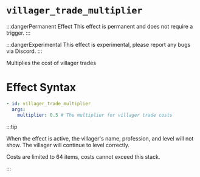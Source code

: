 # `villager_trade_multiplier`
:::dangerPermanent Effect
This effect is permanent and does not require a trigger.
:::

:::dangerExperimental
This effect is experimental, please report any bugs via Discord.
:::

Multiplies the cost of villager trades

# Effect Syntax
```yaml
- id: villager_trade_multiplier
  args:
    multiplier: 0.5 # The multiplier for villager trade costs
```

:::tip

When the effect is active, the villager's name, profession, and level will not show.
The villager will continue to level correctly.

Costs are limited to 64 items, costs cannot exceed this stack.

:::
